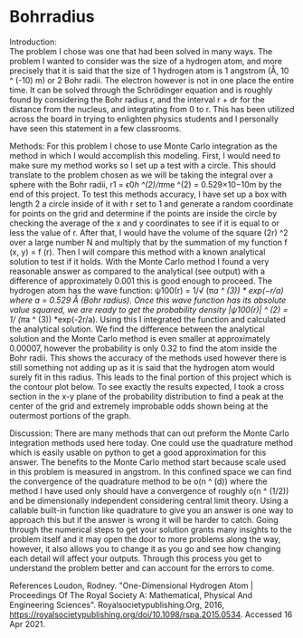 # Bohrradius

Introduction:	
The problem I chose was one that had been solved in many ways. The problem I wanted to consider was the size of a hydrogen atom, and more precisely that it is said that the size of 1 hydrogen atom is 1 angstrom (Å, 10 ^ (-10) m) or 2 Bohr radii. The electron however is not in one place the entire time. It can be solved through the Schrödinger equation and is roughly found by considering the Bohr radius r, and the interval r + dr for the distance from the nucleus, and integrating from 0 to r. This has been utilized across the board in trying to enlighten physics students and I personally have seen this statement in a few classrooms. 

Methods:
	For this problem I chose to use Monte Carlo integration as the method in which I would accomplish this modeling. First, I would need to make sure my method works so I set up a test with a circle. This should translate to the problem chosen as we will be taking the integral over a sphere with the Bohr radii, r1 = ϵ0*h ^(2)/π*me ^(2) = 0.529×10−10m by the end of this project.
 	To test this methods accuracy, I have set up a box with length 2 a circle inside of it with r set to 1 and generate a random coordinate for points on the grid and determine if the points are inside the circle by checking the average of the x and y coordinates to see if it is equal to or less the value of r. After that, I would have the volume of the square (2r) ^2 over a large number N and multiply that by the summation of my function f (x, y) = f (r). Then I will compare this method with a known analytical solution to test if it holds. With the Monte Carlo method I found a very reasonable answer as compared to the analytical (see output) with a difference of approximately 0.001 this is good enough to proceed. 
The hydrogen atom has the wave function: ψ100(r) = 1/√ (π*a ^ (3)) * exp(−r/a) where     a = 0.529 Å (Bohr radius). Once this wave function has its absolute value squared, we are ready to get the probability density |ψ100(r)| ^ (2) = 1/ (π*a ^ (3)) *exp(-2r/a). Using this I integrated the function and calculated the analytical solution. We find the difference between the analytical solution and the Monte Carlo method is even smaller at approximately 0.00007, however the probability is only 0.32 to find the atom inside the Bohr radii. This shows the accuracy of the methods used however there is still something not adding up as it is said that the hydrogen atom would surely fit in this radius. This leads to the final portion of this project which is the contour plot below. 
	To see exactly the results expected, I took a cross section in the x-y plane of the probability distribution to find a peak at the center of the grid and extremely improbable odds shown being at the outermost portions of the graph. 

Discussion:
	There are many methods that can out preform the Monte Carlo integration methods used here today. One could use the quadrature method which is easily usable on python to get a good approximation for this answer. The benefits to the Monte Carlo method start because scale used in this problem is measured in angstrom. In this confined space we can find the convergence of the quadrature method to be o(n ^ (d)) where the method I have used only should have a convergence of roughly o(n ^ (1/2))  and be dimensionally independent  considering central limit theory. Using a callable built-in function like quadrature to give you an answer is one way to approach this but if the answer is wrong it will be harder to catch. Going through the numerical steps to get your solution grants many insights to the problem itself and it may open the door to more problems along the way, however, it also allows you to change it as you go and see how changing each detail will affect your outputs. Through this process you get to understand the problem better and can account for the errors to come. 
	 
References
Loudon, Rodney. "One-Dimensional Hydrogen Atom | Proceedings Of The Royal Society A: Mathematical, Physical And Engineering Sciences". Royalsocietypublishing.Org, 2016, https://royalsocietypublishing.org/doi/10.1098/rspa.2015.0534. Accessed 16 Apr 2021.
